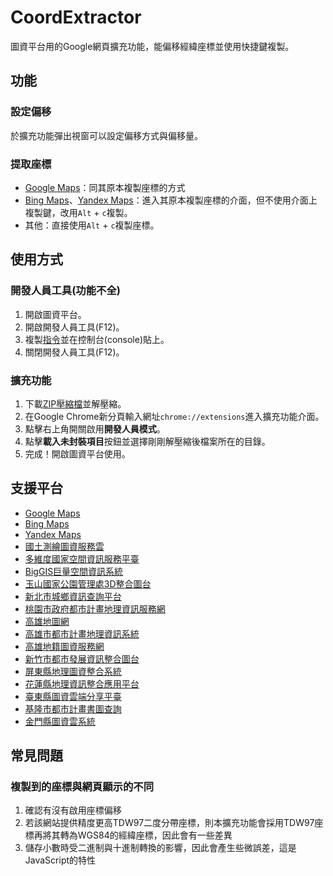 # CoordExtractor
圖資平台用的Google網頁擴充功能，能偏移經緯座標並使用快捷鍵複製。
## 功能
### 設定偏移
於擴充功能彈出視窗可以設定偏移方式與偏移量。
### 提取座標
* [Google Maps](https://www.google.com/maps)：同其原本複製座標的方式
* [Bing Maps](https://www.bing.com/maps)、[Yandex Maps](https://yandex.com/maps/)：進入其原本複製座標的介面，但不使用介面上複製鍵，改用`Alt` + `c`複製。
* 其他：直接使用`Alt` + `c`複製座標。
## 使用方式
### 開發人員工具(功能不全)
1. 開啟圖資平台。
2. 開啟開發人員工具(F12)。
3. 複製[指令](https://github.com/LonghiTW/CoordExtractor/blob/main/commands.js)並在控制台(console)貼上。
4. 關閉開發人員工具(F12)。
### 擴充功能
1. 下載[ZIP壓縮檔](https://github.com/LonghiTW/CoordExtractor/releases)並解壓縮。
2. 在Google Chrome新分頁輸入網址`chrome://extensions`進入擴充功能介面。
3. 點擊右上角開關啟用**開發人員模式**。
4. 點擊**載入未封裝項目**按鈕並選擇剛剛解壓縮後檔案所在的目錄。
5. 完成！開啟圖資平台使用。
## 支援平台
* [Google Maps](https://www.google.com/maps)
* [Bing Maps](https://www.bing.com/maps)
* [Yandex Maps](https://yandex.com/maps/)
* [國土測繪圖資服務雲](https://maps.nlsc.gov.tw/T09/mapshow.action)
* [多維度國家空間資訊服務平臺](https://3dmaps.nlsc.gov.tw/)
* [BigGIS巨量空間資訊系統](https://gis.ardswc.gov.tw/)
* [玉山國家公園管理處3D整合圖台](https://ysnp.3dgis.tw/)
* [新北市城鄉資訊查詢平台](https://urban.planning.ntpc.gov.tw/)
* [桃園市政府都市計畫地理資訊服務網](https://urplanning.tycg.gov.tw/gisMap/Map.aspx)
* [高雄地圖網](https://gisdawh.kcg.gov.tw/)
* [高雄市都市計畫地理資訊系統](https://urbangis.kcg.gov.tw/UBA/web_page/UBA010100.jsp)
* [高雄地籍圖資服務網](https://gisdawh.kcg.gov.tw/landeasy/)
* [新竹市都市發展資訊整合圖台](https://urbangis.hccg.gov.tw/HcUrbanMap/)
* [屏東縣地理圖資整合系統](https://nsp.tcd.gov.tw/tcd_pingtung/)
* [花蓮縣地理資訊整合應用平台](https://map.hl.gov.tw/HLGIS)
* [臺東縣圖資雲端分享平臺](https://map.taitung.gov.tw/)
* [基隆市都市計畫書圖查詢](https://upgis.klcg.gov.tw/kl_land/MapQuery/index.asp)
* [金門縣圖資雲系統](https://urban.kinmen.gov.tw/kmgisweb/)
## 常見問題
### 複製到的座標與網頁顯示的不同
 1. 確認有沒有啟用座標偏移
 2. 若該網站提供精度更高TDW97二度分帶座標，則本擴充功能會採用TDW97座標再將其轉為WGS84的經緯座標，因此會有一些差異
 3. 儲存小數時受二進制與十進制轉換的影響，因此會產生些微誤差，這是JavaScript的特性
